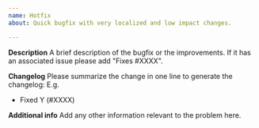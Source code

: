 ```yaml
---
name: Hotfix
about: Quick bugfix with very localized and low impact changes.

---
```


**Description**
A brief description of the bugfix or the improvements.
If it has an associated issue please add "Fixes #XXXX".

**Changelog**
Please summarize the change in one line to generate the changelog:
E.g.
- Fixed Y (#XXXX)

**Additional info**
Add any other information relevant to the problem here.
